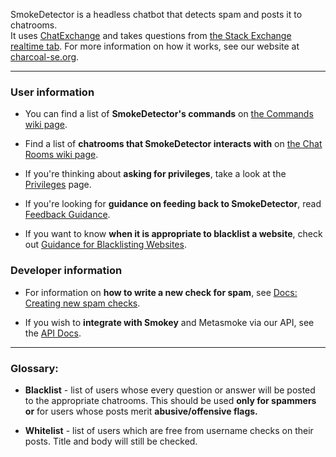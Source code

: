 SmokeDetector is a headless chatbot that detects spam and posts it to chatrooms.  
It uses [ChatExchange](https://github.com/Manishearth/ChatExchange) and takes questions from [the Stack Exchange realtime tab](http://stackexchange.com/questions?tab=realtime). For more information on how it works, see our website at [charcoal-se.org](http://charcoal-se.org/).

***

### User information

 - You can find a list of **SmokeDetector's commands** on [the Commands wiki page](Commands).

 - Find a list of **chatrooms that SmokeDetector interacts with** on [the Chat Rooms wiki page](Chat-Rooms).

 - If you're thinking about **asking for privileges**, take a look at the [Privileges](Privileges) page.

 - If you're looking for **guidance on feeding back to SmokeDetector**, read [Feedback Guidance](Feedback-Guidance).

 - If you want to know **when it is appropriate to blacklist a website**, check out [Guidance for Blacklisting Websites](Guidance-for-Blacklisting-Websites).

### Developer information

 - For information on **how to write a new check for spam**, see [Docs: Creating new spam checks](Docs:-Creating-new-spam-checks).

 - If you wish to **integrate with Smokey** and Metasmoke via our API, see the [API Docs](//github.com/Charcoal-SE/metasmoke/API-Documentation).

***
### Glossary:

- **Blacklist** - list of users whose every question or answer will be posted to the appropriate chatrooms. This should be used **only for spammers or** for users whose posts merit **abusive/offensive flags.**

- **Whitelist** - list of users which are free from username checks on their posts. Title and body will still be checked.
